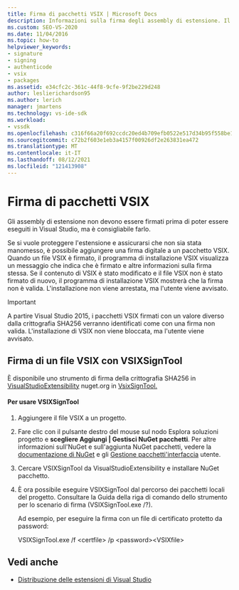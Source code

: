 ```yaml
---
title: Firma di pacchetti VSIX | Microsoft Docs
description: Informazioni sulla firma degli assembly di estensione. Il programma di installazione VSIX visualizza un messaggio che indica che un file VSIX è firmato e le informazioni sulla firma stessa.
ms.custom: SEO-VS-2020
ms.date: 11/04/2016
ms.topic: how-to
helpviewer_keywords:
- signature
- signing
- authenticode
- vsix
- packages
ms.assetid: e34cfc2c-361c-44f8-9cfe-9f2be229d248
author: leslierichardson95
ms.author: lerich
manager: jmartens
ms.technology: vs-ide-sdk
ms.workload:
- vssdk
ms.openlocfilehash: c316f66a20f692ccdc20ed4b709efb0522e517d34b95f558be1e3ef30bbffe54
ms.sourcegitcommit: c72b2f603e1eb3a4157f00926df2e263831ea472
ms.translationtype: MT
ms.contentlocale: it-IT
ms.lasthandoff: 08/12/2021
ms.locfileid: "121413908"
---
```

# <a name="signing-vsix-packages"></a>Firma di pacchetti VSIX
Gli assembly di estensione non devono essere firmati prima di poter essere eseguiti in Visual Studio, ma è consigliabile farlo.

 Se si vuole proteggere l'estensione e assicurarsi che non sia stata manomesso, è possibile aggiungere una firma digitale a un pacchetto VSIX. Quando un file VSIX è firmato, il programma di installazione VSIX visualizza un messaggio che indica che è firmato e altre informazioni sulla firma stessa. Se il contenuto di VSIX è stato modificato e il file VSIX non è stato firmato di nuovo, il programma di installazione VSIX mostrerà che la firma non è valida. L'installazione non viene arrestata, ma l'utente viene avvisato.

> [!IMPORTANT]
> A partire Visual Studio 2015, i pacchetti VSIX firmati con un valore diverso dalla crittografia SHA256 verranno identificati come con una firma non valida. L'installazione di VSIX non viene bloccata, ma l'utente viene avvisato.

## <a name="signing-a-vsix-with-vsixsigntool"></a>Firma di un file VSIX con VSIXSignTool
 È disponibile uno strumento di firma della crittografia SHA256 in [VisualStudioExtensibility](https://www.nuget.org/profiles/VisualStudioExtensibility) nuget.org in [VsixSignTool.](https://www.nuget.org/packages/Microsoft.VSSDK.Vsixsigntool)

#### <a name="to-use-the-vsixsigntool"></a>Per usare VSIXSignTool

1. Aggiungere il file VSIX a un progetto.

2. Fare clic con il pulsante destro del mouse sul nodo Esplora soluzioni progetto e **scegliere Aggiungi &#124; Gestisci NuGet pacchetti**.  Per altre informazioni sull'NuGet e sull'aggiunta NuGet pacchetti, vedere la [documentazione di NuGet](/NuGet) e gli [Gestione pacchetti'interfaccia](/NuGet/Tools/Package-Manager-UI) utente.

3. Cercare VSIXSignTool da VisualStudioExtensibility e installare NuGet pacchetto.

4. È ora possibile eseguire VSIXSignTool dal percorso dei pacchetti locali del progetto. Consultare la Guida della riga di comando dello strumento per lo scenario di firma (VSIXSignTool.exe /?).

   Ad esempio, per eseguire la firma con un file di certificato protetto da password:

   VSIXSignTool.exe /f \<certfile> /p \<password>\<VSIXfile>

## <a name="see-also"></a>Vedi anche
- [Distribuzione delle estensioni di Visual Studio](../extensibility/shipping-visual-studio-extensions.md)
